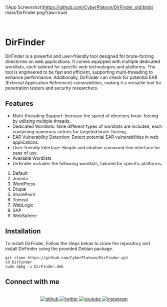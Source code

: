 
![App Screenshot](https://github.com/CyberPlatoon/DirFinder_old/blob/  main/DirFinder.png?raw=true)

<br>

# DirFinder

DirFinder is a powerful and user-friendly tool designed for brute-forcing directories on web applications. It comes equipped with multiple dedicated wordlists, each tailored for specific web technologies and platforms. The tool is engineered to be fast and efficient, supporting multi-threading to enhance performance. Additionally, DirFinder can check for potential EAR (External Application Reference) vulnerabilities, making it a versatile tool for penetration testers and security researchers.

## Features
- Multi-threading Support: Increase the speed of directory brute-forcing by utilizing multiple threads.
- Dedicated Wordlists: Nine different types of wordlists are included, each containing numerous entries for targeted brute-forcing.
- EAR Vulnerability Detection: Detect potential EAR vulnerabilities in web applications.
- User-friendly Interface: Simple and intuitive command-line interface for ease of use.
- Available Wordlists
- DirFinder includes the following wordlists, tailored for specific platforms:

1. Default
2. Joomla
3. WordPress
4. Drupal
5. SharePoint
6. Tomcat
7. WebLogic
8. SAP
9. WebSphere


## Installation
To install DirFinder, Follow the steps below to clone the repository and install DirFinder using the provided Debian package.

```
git clone https://github.com/CyberPlatoon/DirFinder.git
cd DirFinder
sudo dpkg -i DirFinder.deb
```


## Connect with me  
<br>
<div align="center">
<a href="https://github.com/CyberPlatoon" target="_blank">
<img src=https://img.shields.io/badge/github-%2324292e.svg?&style=for-the-badge&logo=github&logoColor=white alt=github style="margin-bottom: 5px;" />
</a>
<a href="https://twitter.com/cyberplatoon" target="_blank">
<img src=https://img.shields.io/badge/twitter-%2300acee.svg?&style=for-the-badge&logo=twitter&logoColor=white alt=twitter style="margin-bottom: 5px;" />
</a>
<a href="[https://www.youtube.com/user/https://www.youtube.com/channel/UC7hLpbMVE9xSP8slvkbF2tA](https://www.youtube.com/@cyberplatoon)" target="_blank">
<img src=https://img.shields.io/badge/youtube-%23EE4831.svg?&style=for-the-badge&logo=youtube&logoColor=white alt=youtube style="margin-bottom: 5px;" />
</a>
<a href="https://instagram.com/CyberPlatoon" target="_blank">
<img src=https://img.shields.io/badge/instagram-%23000000.svg?&style=for-the-badge&logo=instagram&logoColor=white alt=instagram style="margin-bottom: 5px;" />
</a>  
</div>  
